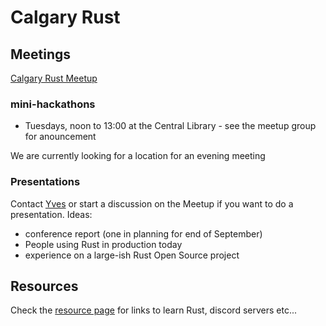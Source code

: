 # Calgary Rust

## Meetings

[Calgary Rust Meetup]("https://www.meetup.com/Calgary-Rust")

### mini-hackathons

* Tuesdays, noon to 13:00 at the Central Library - see the meetup group for anouncement

We are currently looking for a location for an evening meeting

### Presentations

Contact [Yves](https://yves.zioup.com) or start a discussion on the Meetup if you want to do a presentation. Ideas:

* conference report (one in planning for end of September)
* People using Rust in production today
* experience on a large-ish Rust Open Source project

## Resources

Check the [resource page](resources.md) for links to learn Rust, discord servers etc...

